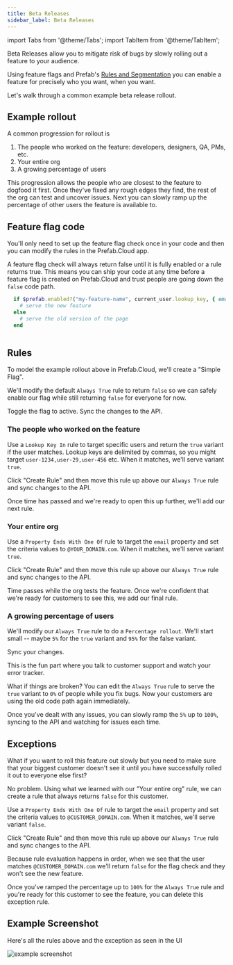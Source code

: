 ```yaml
---
title: Beta Releases
sidebar_label: Beta Releases
---
```

import Tabs from '@theme/Tabs';
import TabItem from '@theme/TabItem';

Beta Releases allow you to mitigate risk of bugs by slowly rolling out a feature to your audience.

Using feature flags and Prefab's [Rules and Segmentation](/docs/explanations/rules-and-segmentation) you can enable a feature for precisely who you want, when you want.

Let's walk through a common example beta release rollout.

## Example rollout

A common progression for rollout is

1. The people who worked on the feature: developers, designers, QA, PMs, etc.
2. Your entire org
3. A growing percentage of users

This progression allows the people who are closest to the feature to dogfood it first. Once they've fixed any rough edges they find, the rest of the org can test and uncover issues. Next you can slowly ramp up the percentage of other users the feature is available to.

## Feature flag code

You'll only need to set up the feature flag check once in your code and then you can modify the rules in the Prefab.Cloud app.

A feature flag check will always return false until it is fully enabled or a rule returns true. This means you can ship your code at any time before a feature flag is created on Prefab.Cloud and trust people are going down the `false` code path.

<Tabs groupId="lang">
<TabItem value="ruby" label="Ruby">

```ruby
  if $prefab.enabled?("my-feature-name", current_user.lookup_key, { email: current_user.email })
    # serve the new feature
  else
    # serve the old version of the page
  end
```

</TabItem>
<TabItem value="java" label="Java">

```java
```

</TabItem>
</Tabs>

## Rules

To model the example rollout above in Prefab.Cloud, we'll create a "Simple Flag".

We'll modify the default `Always True` rule to return `false` so we can safely enable our flag while still returning `false` for everyone for now.

Toggle the flag to active. Sync the changes to the API.

### The people who worked on the feature

Use a `Lookup Key In` rule to target specific users and return the `true` variant if the user matches. Lookup keys are delimited by commas, so you might target `user-1234,user-29,user-456` etc. When it matches, we'll serve variant `true`.

Click "Create Rule" and then move this rule up above our `Always True` rule and sync changes to the API.

Once time has passed and we're ready to open this up further, we'll add our next rule.

### Your entire org

Use a `Property Ends With One Of` rule to target the `email` property and set the criteria values to `@YOUR_DOMAIN.com`. When it matches, we'll serve variant `true`.

Click "Create Rule" and then move this rule up above our `Always True` rule and sync changes to the API.

Time passes while the org tests the feature. Once we're confident that we're ready for customers to see this, we add our final rule.

### A growing percentage of users

We'll modify our `Always True` rule to do a `Percentage rollout`. We'll start small -- maybe `5%` for the `true` variant and `95%` for the false variant.

Sync your changes.

This is the fun part where you talk to customer support and watch your error tracker.

What if things are broken? You can edit the `Always True` rule to serve the `true` variant to `0%` of people while you fix bugs. Now your customers are using the old code path again immediately.

Once you've dealt with any issues, you can slowly ramp the `5%` up to `100%`, syncing to the API and watching for issues each time.

## Exceptions

What if you want to roll this feature out slowly but you need to make sure that your biggest customer doesn't see it until you have successfully rolled it out to everyone else first?

No problem. Using what we learned with our "Your entire org" rule, we can create a rule that always returns `false` for this customer.

Use a `Property Ends With One Of` rule to target the `email` property and set the criteria values to `@CUSTOMER_DOMAIN.com`. When it matches, we'll serve variant `false`.

Click "Create Rule" and then move this rule up above our `Always True` rule and sync changes to the API.

Because rule evaluation happens in order, when we see that the user matches `@CUSTOMER_DOMAIN.com` we'll return `false` for the flag check and they won't see the new feature.

Once you've ramped the percentage up to `100%` for the `Always True` rule and you're ready for this customer to see the feature, you can delete this exception rule.

## Example Screenshot

Here's all the rules above and the exception as seen in the UI

![example screenshot](/img/docs/example-beta-release-rules.png)
